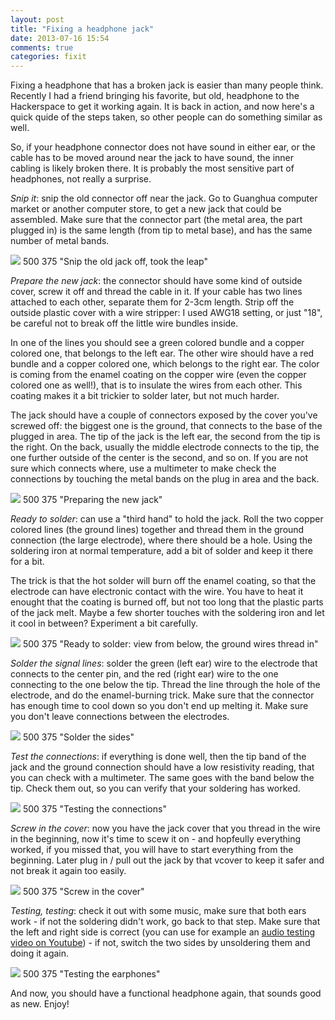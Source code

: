 ```yaml
---
layout: post
title: "Fixing a headphone jack"
date: 2013-07-16 15:54
comments: true
categories: fixit
---
```


Fixing a headphone that has a broken jack is easier than many people think. Recently I had a friend bringing his favorite, but old, headphone to the Hackerspace to get it working again. It is back in action, and now here's a quick quide of the steps taken, so other people can do something similar as well.

So, if your headphone connector does not have sound in either ear, or the cable has to be moved around near the jack to have sound, the inner cabling is likely broken there. It is probably the most sensitive part of headphones, not really a surprise.

*Snip it*: snip the old connector off near the jack. Go to Guanghua computer market or another computer store, to get a new jack that could be assembled. Make sure that the connector part (the metal area, the part plugged in) is the same length (from tip to metal base), and has the same number of metal bands.

![](/blogimg/headphone1.jpg) 500 375 "Snip the old jack off, took the leap"

*Prepare the new jack*: the connector should have some kind of outside cover, screw it off and thread the cable in it. If your cable has two lines attached to each other, separate them for 2-3cm length. Strip off the outside plastic cover with a wire stripper: I used AWG18 setting, or just "18", be careful not to break off the little wire bundles inside.

In one of the lines you should see a green colored bundle and a copper colored one, that belongs to the left ear. The other wire should have a red bundle and a copper colored one, which belongs to the right ear. The color is coming from the enamel coating on the copper wire (even the copper colored one as well!), that is to insulate the wires from each other. This coating makes it a bit trickier to solder later, but not much harder.

The jack should have a couple of connectors exposed by the cover you've screwed off: the biggest one is the ground, that connects to the base of the plugged in area. The tip of the jack is the left ear, the second from the tip is the right. On the back, usually the middle electrode connects to the tip, the one further outside of the center is the second, and so on. If you are not sure which connects where, use a multimeter to make check the connections by touching the metal bands on the plug in area and the back.

![](/blogimg/headphone2.jpg) 500 375 "Preparing the new jack"

*Ready to solder*: can use a "third hand" to hold the jack. Roll the two copper colored lines (the ground lines) together and thread them in the ground connection (the large electrode), where there should be a hole. Using the soldering iron at normal temperature, add a bit of solder and keep it there for a bit.

The trick is that the hot solder will burn off the enamel coating, so that the electrode can have electronic contact with the wire. You have to heat it enought that the coating is burned off, but not too long that the plastic parts of the jack melt. Maybe a few shorter touches with the soldering iron and let it cool in between? Experiment a bit carefully.

![](/blogimg/headphone3.jpg) 500 375 "Ready to solder: view from below, the ground wires thread in"

*Solder the signal lines*: solder the green (left ear) wire to the electrode that connects to the center pin, and the red (right ear) wire to the one connecting to the one below the tip. Thread the line through the hole of the electrode, and do the enamel-burning trick. Make sure that the connector has enough time to cool down so you don't end up melting it. Make sure you don't leave connections between the electrodes.

![](/blogimg/headphone4.jpg) 500 375 "Solder the sides"

*Test the connections*: if everything is done well, then the tip band of the jack and the ground connection should have a low resistivity reading, that you can check with a multimeter. The same goes with the band below the tip. Check them out, so you can verify that your soldering has worked.

![](/blogimg/headphone5.jpg) 500 375 "Testing the connections"

*Screw in the cover*: now you have the jack cover that you thread in the wire in the beginning, now it's time to scew it on - and hopfeully everything worked, if you missed that, you will have to start everything from the beginning. Later plug in / pull out the jack by that vcover to keep it safer and not break it again too easily.

![](/blogimg/headphone6.jpg) 500 375 "Screw in the cover"

*Testing, testing*: check it out with some music, make sure that both ears work - if not the soldering didn't work, go back to that step. Make sure that the left and right side is correct (you can use for example an [audio testing video on Youtube][audio]) - if not, switch the two sides by unsoldering them and doing it again.

![](/blogimg/headphone7.jpg) 500 375 "Testing the earphones"

And now, you should have a functional headphone again, that sounds good as new. Enjoy!

[audio]: http://youtu.be/4bJ0dvAl98k "Stereo Audio Test (Left, Right)"
